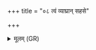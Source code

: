 +++
title = "०८ त्वं व्याघ्रान् सहसे"

+++
<details><summary>मूलम् (GR)</summary>

त्वं व्याघ्रान् सहसे  
त्वं सिंहाँ उभयादतः ।  
मक्षाश् चित् कृण्वाना मधु  
त्वं सहस ओषधे ॥
</details>